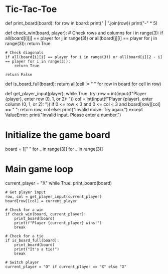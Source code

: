 # Tic-Tac-Toe
def print_board(board):
    for row in board:
        print(" | ".join(row))
        print("-" * 5)

def check_win(board, player):
    # Check rows and columns
    for i in range(3):
        if all(board[i][j] == player for j in range(3)) or all(board[j][i] == player for j in range(3)):
            return True

    # Check diagonals
    if all(board[i][i] == player for i in range(3)) or all(board[i][2 - i] == player for i in range(3)):
        return True

    return False

def is_board_full(board):
    return all(cell != " " for row in board for cell in row)

def get_player_input(player):
    while True:
        try:
            row = int(input(f"Player {player}, enter row (0, 1, or 2): "))
            col = int(input(f"Player {player}, enter column (0, 1, or 2): "))
            if 0 <= row < 3 and 0 <= col < 3 and board[row][col] == " ":
                return row, col
            else:
                print("Invalid move. Try again.")
        except ValueError:
            print("Invalid input. Please enter a number.")

# Initialize the game board
board = [[" " for _ in range(3)] for _ in range(3)]

# Main game loop
current_player = "X"
while True:
    print_board(board)

    # Get player input
    row, col = get_player_input(current_player)
    board[row][col] = current_player

    # Check for a win
    if check_win(board, current_player):
        print_board(board)
        print(f"Player {current_player} wins!")
        break

    # Check for a tie
    if is_board_full(board):
        print_board(board)
        print("It's a tie!")
        break

    # Switch player
    current_player = "O" if current_player == "X" else "X"

